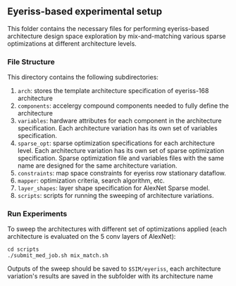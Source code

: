 Eyeriss-based experimental setup
------------------------------------------------
This folder contains the necessary files for performing eyeriss-based architecture
design space exploration by mix-and-matching various sparse optimizations at different
architecture levels.

### File Structure
This directory contains the following subdirectories:
1. `arch`: stores the template architecture specification of eyeriss-168 architecture
2. `components`: accelergy compound components needed to fully define the architecture
3. `variables`: hardware attributes for each component in the architecture specification.
Each architecture variation has its own set of variables specification.
4. `sparse_opt`: sparse optimization specifications for each architecture level. Each architecture
variation has its own set of sparse optimization specification. Sparse optimization file and
variables files with the same name are designed for the same architecture variation.
5. `constraints`: map space constraints for eyeriss row stationary dataflow.
6. `mapper`: optimization criteria, search algorithm, etc.
7. `layer_shapes`: layer shape specification for AlexNet Sparse model.
8. `scripts`: scripts for running the sweeping of architecture variations.

### Run Experiments
To sweep the architectures with different set of optimizations applied (each architecture is evaluated
on the 5 conv layers of AlexNet):

```
cd scripts
./submit_med_job.sh mix_match.sh
```
Outputs of the sweep should be saved to `$SIM/eyeriss`, each architecture variation's results 
are saved in the subfolder with its architecture name

